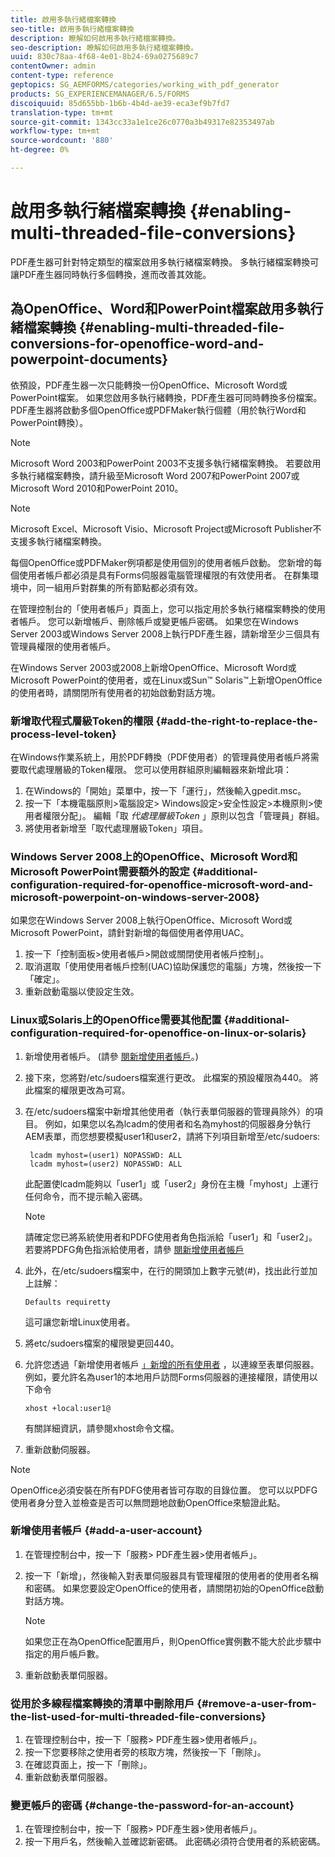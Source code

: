 ```yaml
---
title: 啟用多執行緒檔案轉換
seo-title: 啟用多執行緒檔案轉換
description: 瞭解如何啟用多執行緒檔案轉換。
seo-description: 瞭解如何啟用多執行緒檔案轉換。
uuid: 830c78aa-4f68-4e01-8b24-69a0275689c7
contentOwner: admin
content-type: reference
geptopics: SG_AEMFORMS/categories/working_with_pdf_generator
products: SG_EXPERIENCEMANAGER/6.5/FORMS
discoiquuid: 85d655bb-1b6b-4b4d-ae39-eca3ef9b7fd7
translation-type: tm+mt
source-git-commit: 1343cc33a1e1ce26c0770a3b49317e82353497ab
workflow-type: tm+mt
source-wordcount: '880'
ht-degree: 0%

---
```



# 啟用多執行緒檔案轉換 {#enabling-multi-threaded-file-conversions}

PDF產生器可針對特定類型的檔案啟用多執行緒檔案轉換。 多執行緒檔案轉換可讓PDF產生器同時執行多個轉換，進而改善其效能。

## 為OpenOffice、Word和PowerPoint檔案啟用多執行緒檔案轉換 {#enabling-multi-threaded-file-conversions-for-openoffice-word-and-powerpoint-documents}

依預設，PDF產生器一次只能轉換一份OpenOffice、Microsoft Word或PowerPoint檔案。 如果您啟用多執行緒轉換，PDF產生器可同時轉換多份檔案。 PDF產生器將啟動多個OpenOffice或PDFMaker執行個體（用於執行Word和PowerPoint轉換）。

>[!NOTE]
>
>Microsoft Word 2003和PowerPoint 2003不支援多執行緒檔案轉換。 若要啟用多執行緒檔案轉換，請升級至Microsoft Word 2007和PowerPoint 2007或Microsoft Word 2010和PowerPoint 2010。

>[!NOTE]
>
>Microsoft Excel、Microsoft Visio、Microsoft Project或Microsoft Publisher不支援多執行緒檔案轉換。

每個OpenOffice或PDFMaker例項都是使用個別的使用者帳戶啟動。 您新增的每個使用者帳戶都必須是具有Forms伺服器電腦管理權限的有效使用者。 在群集環境中，同一組用戶對群集的所有節點都必須有效。

在管理控制台的「使用者帳戶」頁面上，您可以指定用於多執行緒檔案轉換的使用者帳戶。 您可以新增帳戶、刪除帳戶或變更帳戶密碼。 如果您在Windows Server 2003或Windows Server 2008上執行PDF產生器，請新增至少三個具有管理員權限的使用者帳戶。

在Windows Server 2003或2008上新增OpenOffice、Microsoft Word或Microsoft PowerPoint的使用者，或在Linux或Sun™ Solaris™上新增OpenOffice的使用者時，請關閉所有使用者的初始啟動對話方塊。

### 新增取代程式層級Token的權限 {#add-the-right-to-replace-the-process-level-token}

在Windows作業系統上，用於PDF轉換（PDF使用者）的管理員使用者帳戶將需要取代處理層級的Token權限。 您可以使用群組原則編輯器來新增此項：

1. 在Windows的「開始」菜單中，按一下「運行」，然後輸入gpedit.msc。
1. 按一下「本機電腦原則>電腦設定> Windows設定>安全性設定>本機原則>使用者權限分配」。 編輯「取 *代處理層級Token* 」原則以包含「管理員」群組。
1. 將使用者新增至「取代處理層級Token」項目。

### Windows Server 2008上的OpenOffice、Microsoft Word和Microsoft PowerPoint需要額外的設定 {#additional-configuration-required-for-openoffice-microsoft-word-and-microsoft-powerpoint-on-windows-server-2008}

如果您在Windows Server 2008上執行OpenOffice、Microsoft Word或Microsoft PowerPoint，請針對新增的每個使用者停用UAC。

1. 按一下「控制面板>使用者帳戶>開啟或關閉使用者帳戶控制」。
1. 取消選取「使用使用者帳戶控制(UAC)協助保護您的電腦」方塊，然後按一下「確定」。
1. 重新啟動電腦以使設定生效。

### Linux或Solaris上的OpenOffice需要其他配置 {#additional-configuration-required-for-openoffice-on-linux-or-solaris}

1. 新增使用者帳戶。 (請參 [閱新增使用者帳戶](enabling-multi-threaded-file-conversions.md#add-a-user-account)。)
1. 接下來，您將對/etc/sudoers檔案進行更改。 此檔案的預設權限為440。 將此檔案的權限更改為可寫。
1. 在/etc/sudoers檔案中新增其他使用者（執行表單伺服器的管理員除外）的項目。 例如，如果您以名為lcadm的使用者和名為myhost的伺服器身分執行AEM表單，而您想要模擬user1和user2，請將下列項目新增至/etc/sudoers:

   ```shell
    lcadm myhost=(user1) NOPASSWD: ALL
    lcadm myhost=(user2) NOPASSWD: ALL
   ```

   此配置使lcadm能夠以「user1」或「user2」身份在主機「myhost」上運行任何命令，而不提示輸入密碼。

   >[!NOTE]
   >
   >請確定您已將系統使用者和PDFG使用者角色指派給「user1」和「user2」。 若要將PDFG角色指派給使用者，請參 [閱新增使用者帳戶](enabling-multi-threaded-file-conversions.md#add-a-user-account)

1. 此外，在/etc/sudoers檔案中，在行的開頭加上數字元號(#)，找出此行並加上註解：

   ```shell
   Defaults requiretty
   ```

   這可讓您新增Linux使用者。

1. 將etc/sudoers檔案的權限變更回440。
1. 允許您透過「新增使用者帳戶 [」新增的所有使用者](enabling-multi-threaded-file-conversions.md#add-a-user-account) ，以連線至表單伺服器。 例如，要允許名為user1的本地用戶訪問Forms伺服器的連接權限，請使用以下命令

   `xhost +local:user1@`

   有關詳細資訊，請參閱xhost命令文檔。

1. 重新啟動伺服器。

>[!NOTE]
>
>OpenOffice必須安裝在所有PDFG使用者皆可存取的目錄位置。 您可以以PDFG使用者身分登入並檢查是否可以無問題地啟動OpenOffice來驗證此點。

### 新增使用者帳戶 {#add-a-user-account}

1. 在管理控制台中，按一下「服務> PDF產生器>使用者帳戶」。
1. 按一下「新增」，然後輸入對表單伺服器具有管理權限的使用者的使用者名稱和密碼。 如果您要設定OpenOffice的使用者，請關閉初始的OpenOffice啟動對話方塊。

   >[!NOTE]
   >
   >如果您正在為OpenOffice配置用戶，則OpenOffice實例數不能大於此步驟中指定的用戶帳戶數。

1. 重新啟動表單伺服器。

### 從用於多線程檔案轉換的清單中刪除用戶 {#remove-a-user-from-the-list-used-for-multi-threaded-file-conversions}

1. 在管理控制台中，按一下「服務> PDF產生器>使用者帳戶」。
1. 按一下您要移除之使用者旁的核取方塊，然後按一下「刪除」。
1. 在確認頁面上，按一下「刪除」。
1. 重新啟動表單伺服器。

### 變更帳戶的密碼 {#change-the-password-for-an-account}

1. 在管理控制台中，按一下「服務> PDF產生器>使用者帳戶」。
1. 按一下用戶名，然後輸入並確認新密碼。 此密碼必須符合使用者的系統密碼。

